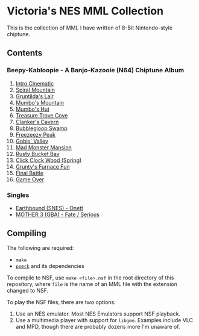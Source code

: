 # Victoria's NES MML Collection

This is the collection of MML I have written of 8-Bit Nintendo-style chiptune.

## Contents

### Beepy-Kabloopie - A Banjo-Kazooie (N64) Chiptune Album

01. [Intro Cinematic](/bk/01_intro.mml)
02. [Spiral Mountain](/bk/02_spiral_mountain.mml)
03. [Gruntilda's Lair](/bk/03_gruntildas_lair.mml)
04. [Mumbo's Mountain](/bk/04_mumbos_mountain.mml)
05. [Mumbo's Hut](/bk/05_mumbos_hut.mml)
06. [Treasure Trove Cove](/bk/06_treasure_trove_cove.mml)
07. [Clanker's Cavern](/bk/07_clankers_cavern.mml)
08. [Bubblegloop Swamp](/bk/08_bubblegloop_swamp.mml)
09. [Freezeezy Peak](/bk/09_freezeezy_peak.mml)
10. [Gobis' Valley](/bk/10_gobis_valley.mml)
11. [Mad Monster Mansion](/bk/11_mad_monster_mansion.mml)
12. [Rusty Bucket Bay](/bk/12_rusty_bucket_bay.mml)
13. [Click Clock Wood (Spring)](/bk/13_click_clock_wood.mml)
14. [Grunty's Furnace Fun](/bk/14_gruntys_furnace_fun.mml)
15. [Final Battle](/bk/15_final_battle.mml)
16. [Game Over](/bk/16_game_over.mml)

### Singles

- [Earthbound (SNES) - Onett](/onett.mml)
- [MOTHER 3 (GBA) - Fate / Serious](/fate_serious.mml)

## Compiling

The following are required:

- `make`
- [`ppmck`](https://github.com/AoiMoe/ppmck.git) and its dependencies

To compile to NSF, use `make <file>.nsf` in the root directory of this
repository, where `file` is the name of an MML file with the extension changed
to NSF.

To play the NSF files, there are two options:

1. Use an NES emulator.  Most NES Emulators support NSF playback.
2. Use a multimedia player with support for `libgme`.  Examples include VLC and
   MPD, though there are probably dozens more I'm unaware of.

